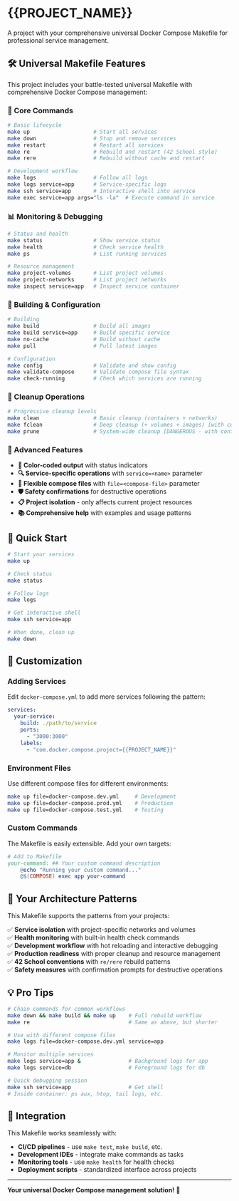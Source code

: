 # {{PROJECT_NAME}}

A project with your comprehensive universal Docker Compose Makefile for professional service management.

## 🛠️ Universal Makefile Features

This project includes your battle-tested universal Makefile with comprehensive Docker Compose management:

### 🚀 Core Commands

```bash
# Basic lifecycle
make up                    # Start all services
make down                  # Stop and remove services
make restart               # Restart all services
make re                    # Rebuild and restart (42 School style)
make rere                  # Rebuild without cache and restart

# Development workflow
make logs                  # Follow all logs
make logs service=app      # Service-specific logs
make ssh service=app       # Interactive shell into service
make exec service=app args="ls -la"  # Execute command in service
```

### 📊 Monitoring & Debugging

```bash
# Status and health
make status                # Show service status
make health                # Check service health
make ps                    # List running services

# Resource management
make project-volumes       # List project volumes
make project-networks      # List project networks
make inspect service=app   # Inspect service container
```

### 🔧 Building & Configuration

```bash
# Building
make build                 # Build all images
make build service=app     # Build specific service
make no-cache              # Build without cache
make pull                  # Pull latest images

# Configuration
make config                # Validate and show config
make validate-compose      # Validate compose file syntax
make check-running         # Check which services are running
```

### 🧹 Cleanup Operations

```bash
# Progressive cleanup levels
make clean                 # Basic cleanup (containers + networks)
make fclean                # Deep cleanup (+ volumes + images) [with confirmation]
make prune                 # System-wide cleanup [DANGEROUS - with confirmation]
```

### 🎯 Advanced Features

- **🎨 Color-coded output** with status indicators
- **🔍 Service-specific operations** with `service=<name>` parameter
- **📁 Flexible compose files** with `file=<compose-file>` parameter
- **🛡️ Safety confirmations** for destructive operations
- **📋 Project isolation** - only affects current project resources
- **📚 Comprehensive help** with examples and usage patterns

## 🚀 Quick Start

```bash
# Start your services
make up

# Check status
make status

# Follow logs
make logs

# Get interactive shell
make ssh service=app

# When done, clean up
make down
```

## 🔧 Customization

### Adding Services

Edit `docker-compose.yml` to add more services following the pattern:

```yaml
services:
  your-service:
    build: ./path/to/service
    ports:
      - "3000:3000"
    labels:
      - "com.docker.compose.project={{PROJECT_NAME}}"
```

### Environment Files

Use different compose files for different environments:

```bash
make up file=docker-compose.dev.yml     # Development
make up file=docker-compose.prod.yml    # Production  
make up file=docker-compose.test.yml    # Testing
```

### Custom Commands

The Makefile is easily extensible. Add your own targets:

```makefile
# Add to Makefile
your-command: ## Your custom command description
	@echo "Running your custom command..."
	@$(COMPOSE) exec app your-command
```

## 📖 Your Architecture Patterns

This Makefile supports the patterns from your projects:

✅ **Service isolation** with project-specific networks and volumes  
✅ **Health monitoring** with built-in health check commands  
✅ **Development workflow** with hot reloading and interactive debugging  
✅ **Production readiness** with proper cleanup and resource management  
✅ **42 School conventions** with `re/rere` rebuild patterns  
✅ **Safety measures** with confirmation prompts for destructive operations  

## 💡 Pro Tips

```bash
# Chain commands for common workflows
make down && make build && make up    # Full rebuild workflow
make re                               # Same as above, but shorter

# Use with different compose files
make logs file=docker-compose.dev.yml service=app

# Monitor multiple services
make logs service=app &               # Background logs for app
make logs service=db                  # Foreground logs for db

# Quick debugging session
make ssh service=app                  # Get shell
# Inside container: ps aux, htop, tail logs, etc.
```

## 🔗 Integration

This Makefile works seamlessly with:
- **CI/CD pipelines** - use `make test`, `make build`, etc.
- **Development IDEs** - integrate make commands as tasks
- **Monitoring tools** - use `make health` for health checks
- **Deployment scripts** - standardized interface across projects

---

**Your universal Docker Compose management solution!** 🚀